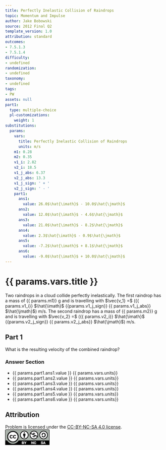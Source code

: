 ```yaml
---
title: Perfectly Inelastic Collision of Raindrops
topic: Momentum and Impulse
author: Jake Bobowski
source: 2012 Final Q2
template_version: 1.0
attribution: standard
outcomes:
- 7.5.1.3
- 7.5.1.4
difficulty:
- undefined
randomization:
- undefined
taxonomy:
- undefined
tags:
- PW
assets: null
part1:
  type: multiple-choice
  pl-customizations:
    weight: 1
substitutions:
  params:
    vars:
      title: Perfectly Inelastic Collision of Raindrops
      units: m/s
    m1: 0.28
    m2: 0.35
    v1_i: 2.82
    v2_i: 18.5
    v1_j_abs: 6.37
    v2_j_abs: 13.3
    v1_j_sign: ' + '
    v2_j_sign: ' - '
    part1:
      ans1:
        value: 26.0$\hat{\imath}$ - 10.0$\hat{\jmath}$
      ans2:
        value: 12.0$\hat{\imath}$ - 4.6$\hat{\jmath}$
      ans3:
        value: 21.0$\hat{\imath}$ - 8.2$\hat{\jmath}$
      ans4:
        value: 2.3$\hat{\imath}$ - 0.9$\hat{\jmath}$
      ans5:
        value: -7.2$\hat{\imath}$ + 8.1$\hat{\jmath}$
      ans6:
        value: -9.0$\hat{\imath}$ + 10.0$\hat{\jmath}$
---
```

# {{ params.vars.title }}
Two raindrops in a cloud collide perfectly inelastically. The first raindrop has a mass of {{ params.m1}} g and is travelling with $\vec{v_1} =$ ({{ params.v1_i}} $\hat{\imath}$ {{params.v1_j_sign}} {{ params.v1_j_abs}} $\hat{\jmath}$) m/s.
The second raindrop has a mass of {{ params.m2}} g and is travelling with $\vec{v_2} =$ ({{ params.v2_i}} $\hat{\imath}$ {{params.v2_j_sign}} {{ params.v2_j_abs}} $\hat{\jmath}$) m/s.
## Part 1

What is the resulting velocity of the combined raindrop?

### Answer Section

- {{ params.part1.ans1.value }} {{ params.vars.units}}
- {{ params.part1.ans2.value }} {{ params.vars.units}}
- {{ params.part1.ans3.value }} {{ params.vars.units}}
- {{ params.part1.ans4.value }} {{ params.vars.units}}
- {{ params.part1.ans5.value }} {{ params.vars.units}}
- {{ params.part1.ans6.value }} {{ params.vars.units}}

## Attribution

Problem is licensed under the [CC-BY-NC-SA 4.0 license](https://creativecommons.org/licenses/by-nc-sa/4.0/).<br> ![The Creative Commons 4.0 license requiring attribution-BY, non-commercial-NC, and share-alike-SA license.](https://raw.githubusercontent.com/firasm/bits/master/by-nc-sa.png)
